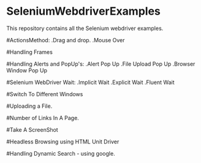 # SeleniumWebdriverExamples
This repository contains all the Selenium webdriver examples. 

#ActionsMethod: 
  .Drag and drop.
  .Mouse Over
  
#Handling Frames

#Handling Alerts and PopUp's:
  .Alert Pop Up
  .File Upload Pop Up
  .Browser Window Pop Up
  
#Selenium WebDriver Wait:
  .Implicit Wait
  .Explicit Wait
  .Fluent Wait
  
 #Switch To Different Windows
 
 #Uploading a File. 
  
 #Number of Links In A Page.
 
 #Take A ScreenShot
 
 #Headless Browsing using HTML Unit Driver
 
 #Handling Dynamic Search - using google.
